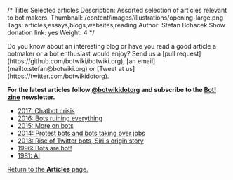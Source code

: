 /*
Title: Selected articles
Description: Assorted selection of articles relevant to bot makers.
Thumbnail: /content/images/illustrations/opening-large.png
Tags: articles,essays,blogs,websites,reading
Author: Stefan Bohacek
Show donation link: yes
Weight: 4
*/

<div class="note" markdown=1>
Do you know about an interesting blog or have you read a good article a botmaker or a bot enthusiast would enjoy? Send us a [pull request](https://github.com/botwiki/botwiki.org), [an email](mailto:stefan@botwiki.org) or [Tweet at us](https://twitter.com/botwikidotorg).
</div>

**For the latest articles follow [@botwikidotorg](https://twitter.com/botwikidotorg) and subscribe to the [Bot! zine](http://botzine.org/) newsletter.**


- [2017: Chatbot crisis](/articles/selected-articles/2017)
- [2016: Bots ruining everything](/articles/selected-articles/2016)
- [2015: More on bots](/articles/selected-articles/2015)
- [2014: Protest bots and bots taking over jobs](/articles/selected-articles/2014)
- [2013: Rise of Twitter bots, Siri's origin story](/articles/selected-articles/2013)
- [1996: Bots are hot!](/articles/selected-articles/1996)
- [1981: AI](/articles/selected-articles/1981)

[Return to the **Articles** page.](/articles/)